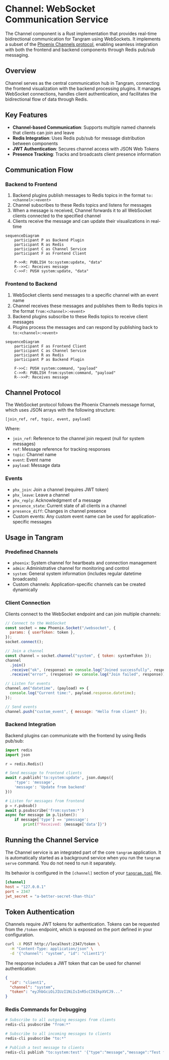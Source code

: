 # Channel: WebSocket Communication Service

The Channel component is a Rust implementation that provides real-time bidirectional communication for Tangram using WebSockets. It implements a subset of the [Phoenix Channels protocol](https://hexdocs.pm/phoenix/channels.html), enabling seamless integration with both the frontend and backend components through Redis pub/sub messaging.

## Overview

Channel serves as the central communication hub in Tangram, connecting the frontend visualization with the backend processing plugins. It manages WebSocket connections, handles client authentication, and facilitates the bidirectional flow of data through Redis.

## Key Features

- **Channel-based Communication**: Supports multiple named channels that clients can join and leave
- **Redis Integration**: Uses Redis pub/sub for message distribution between components
- **JWT Authentication**: Secures channel access with JSON Web Tokens
- **Presence Tracking**: Tracks and broadcasts client presence information

## Communication Flow

### Backend to Frontend

1. Backend plugins publish messages to Redis topics in the format `to:<channel>:<event>`
2. Channel subscribes to these Redis topics and listens for messages
3. When a message is received, Channel forwards it to all WebSocket clients connected to the specified channel
4. Clients receive the message and can update their visualizations in real-time

```mermaid
sequenceDiagram
    participant P as Backend Plugin
    participant R as Redis
    participant C as Channel Service
    participant F as Frontend Client

    P->>R: PUBLISH to:system:update, "data"
    R-->>C: Receives message
    C->>F: PUSH system:update, "data"
```

### Frontend to Backend

1. WebSocket clients send messages to a specific channel with an event name
2. Channel receives these messages and publishes them to Redis topics in the format `from:<channel>:<event>`
3. Backend plugins subscribe to these Redis topics to receive client messages
4. Plugins process the messages and can respond by publishing back to `to:<channel>:<event>`

```mermaid
sequenceDiagram
    participant F as Frontend Client
    participant C as Channel Service
    participant R as Redis
    participant P as Backend Plugin

    F->>C: PUSH system:command, "payload"
    C->>R: PUBLISH from:system:command, "payload"
    R-->>P: Receives message
```

## Channel Protocol

The WebSocket protocol follows the Phoenix Channels message format, which uses JSON arrays with the following structure:

```
[join_ref, ref, topic, event, payload]
```

Where:

- `join_ref`: Reference to the channel join request (null for system messages)
- `ref`: Message reference for tracking responses
- `topic`: Channel name
- `event`: Event name
- `payload`: Message data

### Events

- `phx_join`: Join a channel (requires JWT token)
- `phx_leave`: Leave a channel
- `phx_reply`: Acknowledgment of a message
- `presence_state`: Current state of all clients in a channel
- `presence_diff`: Changes in channel presence
- Custom events: Any custom event name can be used for application-specific messages

## Usage in Tangram

### Predefined Channels

- `phoenix`: System channel for heartbeats and connection management
- `admin`: Administrative channel for monitoring and control
- `system`: General system information (includes regular datetime broadcasts)
- Custom channels: Application-specific channels can be created dynamically

### Client Connection

Clients connect to the WebSocket endpoint and can join multiple channels:

```javascript
// Connect to the WebSocket
const socket = new Phoenix.Socket("/websocket", {
  params: { userToken: token },
});
socket.connect();

// Join a channel
const channel = socket.channel("system", { token: systemToken });
channel
  .join()
  .receive("ok", (response) => console.log("Joined successfully", response))
  .receive("error", (response) => console.log("Join failed", response));

// Listen for events
channel.on("datetime", (payload) => {
  console.log("Current time:", payload.response.datetime);
});

// Send events
channel.push("custom_event", { message: "Hello from client" });
```

### Backend Integration

Backend plugins can communicate with the frontend by using Redis pub/sub:

```python
import redis
import json

r = redis.Redis()

# Send message to frontend clients
await r.publish('to:system:update', json.dumps({
    'type': 'message',
    'message': 'Update from backend'
}))

# Listen for messages from frontend
p = r.pubsub()
await p.psubscribe('from:system:*')
async for message in p.listen():
    if message['type'] == 'pmessage':
        print(f"Received: {message['data']}")
```

## Running the Channel Service

The Channel service is an integrated part of the core `tangram` application. It is automatically started as a background service when you run the `tangram serve` command. You do not need to run it separately.

Its behavior is configured in the `[channel]` section of your [`tangram.toml`](../configuration.md) file.

```toml title="tangram.toml"
[channel]
host = "127.0.0.1"
port = 2347
jwt_secret = "a-better-secret-than-this"
```

## Token Authentication

Channels require JWT tokens for authentication. Tokens can be requested from the `/token` endpoint, which is exposed on the port defined in your configuration.

```bash
curl -X POST http://localhost:2347/token \
  -H "Content-Type: application/json" \
  -d '{"channel": "system", "id": "client1"}'
```

The response includes a JWT token that can be used for channel authentication:

```json
{
  "id": "client1",
  "channel": "system",
  "token": "eyJhbGciOiJIUzI1NiIsInR5cCI6IkpXVCJ9..."
}
```

### Redis Commands for Debugging

```bash
# Subscribe to all outgoing messages from clients
redis-cli psubscribe "from:*"

# Subscribe to all incoming messages to clients
redis-cli psubscribe "to:*"

# Publish a test message to clients
redis-cli publish "to:system:test" '{"type":"message","message":"Test from Redis"}'
```